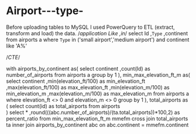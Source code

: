 # Airport---type-
Before uploading tables to MySQL I used PowerQuery to ETL (extract, transform and load) the data.
/*application Like ,in*/
select
	Id
	,`Type` 
	,continent
from airports a 
where `Type` in ('small airport','medium airport')
       and continent like 'A%'

/*CTE*/
       
with 
airports_by_continent as(
	select 
		continent 
		,count(Id) as number_of_airports 
	from airports a 
	group by 1
),
min_max_elevation_ft_m as(
	select 
		continent 
		,min(elevation_ft/100)  as min_elevation_ft  
		,max(elevation_ft/100) as max_elevation_ft 
		,min(elevation_m/100) as min_elevation_m
		,max(elevation_m/100) as max_elevation_m
	from airports a
	where elevation_ft <> 0
	and elevation_m    <> 0
	group by 1
),
total_airports as (
	select
	count(id) as total_airports
	from airports  
)
select
	*
	,round(((abc.number_of_airports)/(ta.total_airports))*100,2)   as percent_ratio
from min_max_elevation_ft_m       mmefm
cross join total_airports         ta
inner join airports_by_continent  abc on abc.continent = mmefm.continent
